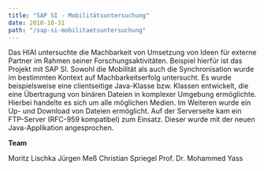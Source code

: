 ```yaml
---
title: "SAP SI - Mobilitätsuntersuchung"
date: 2010-10-31
path: "/sap-si-mobilitaetsuntersuchung"
---
```


Das HIAI untersuchte die Machbarkeit von Umsetzung von Ideen für externe Partner im Rahmen seiner Forschungsaktivitäten. Beispiel hierfür ist das Projekt mit SAP SI. Sowohl die Mobilität als auch die Synchronisation wurde im bestimmten Kontext auf Machbarkeitserfolg untersucht. Es wurde beispielsweise eine clientseitige Java-Klasse bzw. Klassen entwickelt, die eine Übertragung von binären Dateien in komplexer Umgebung ermöglichte. Hierbei handelte es sich um alle möglichen Medien. Im Weiteren wurde ein Up- und Download von Dateien ermöglicht. Auf der Serverseite kam ein FTP-Server (RFC-959 kompatibel) zum Einsatz. Dieser wurde mit der neuen Java-Applikation angesprochen.

**Team**

Moritz Lischka Jürgen Meß Christian Spriegel Prof. Dr. Mohammed Yass
